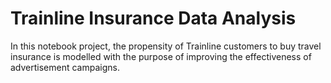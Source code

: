 # Trainline Insurance Data Analysis

In this notebook project, the propensity of Trainline customers to buy travel insurance is modelled with the purpose of improving the effectiveness of advertisement campaigns.